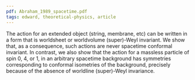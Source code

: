 ```yaml
---
pdf: Abraham_1989_spacetime.pdf
tags: edward, theoretical-physics, article
---
```

The action for an extended object (string, membrane, etc) can be written in a form
that is worldsheet or worldvolume (super)-Weyl invariant. We show that, as a consequence,
such actions are never spacetime conformal invariant. In contrast, we also show that the
action for a massless particle of spin 0, 4, or 1, in an arbitrary spacetime background has
symmetries corresponding to conformal isometries of the background, precisely because of
the absence of worldline (super)-Weyl invariance.

